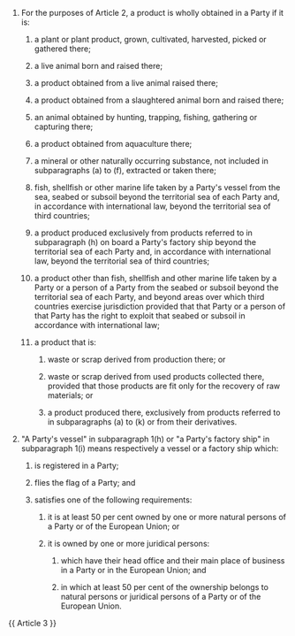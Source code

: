 1. For the purposes of Article 2, a product is wholly obtained in a Party if it is:

   1. a plant or plant product, grown, cultivated, harvested, picked or gathered there;

   2. a live animal born and raised there;

   3. a product obtained from a live animal raised there;

   4. a product obtained from a slaughtered animal born and raised there;

   5. an animal obtained by hunting, trapping, fishing, gathering or capturing there;

   6. a product obtained from aquaculture there;

   7. a mineral or other naturally occurring substance, not included in subparagraphs (a) to (f), extracted or taken there;

   8. fish, shellfish or other marine life taken by a Party's vessel from the sea, seabed or subsoil beyond the territorial sea of each Party and, in accordance with international law, beyond the territorial sea of third countries;

   9. a product produced exclusively from products referred to in subparagraph (h) on board a Party's factory ship beyond the territorial sea of each Party and, in accordance with international law, beyond the territorial sea of third countries;

   10. a product other than fish, shellfish and other marine life taken by a Party or a person of a Party from the seabed or subsoil beyond the territorial sea of each Party, and beyond areas over which third countries exercise jurisdiction provided that that Party or a person of that Party has the right to exploit that seabed or subsoil in accordance with international law;

   11. a product that is:

       1.  waste or scrap derived from production there; or

       2.  waste or scrap derived from used products collected there, provided that those products are fit only for the recovery of raw materials; or

       3.  a product produced there, exclusively from products referred to in subparagraphs (a) to (k) or from their derivatives.

2. "A Party's vessel" in subparagraph 1(h) or "a Party's factory ship" in subparagraph 1(i) means respectively a vessel or a factory ship which:

   1. is registered in a Party;

   2. flies the flag of a Party; and

   3. satisfies one of the following requirements:

      1. it is at least 50 per cent owned by one or more natural persons of a Party or of the European Union; or

      2. it is owned by one or more juridical persons:

         1. which have their head office and their main place of business in a Party or in the European Union; and

         2. in which at least 50 per cent of the ownership belongs to natural persons or juridical persons of a Party or of the European Union.

{{ Article 3 }}
